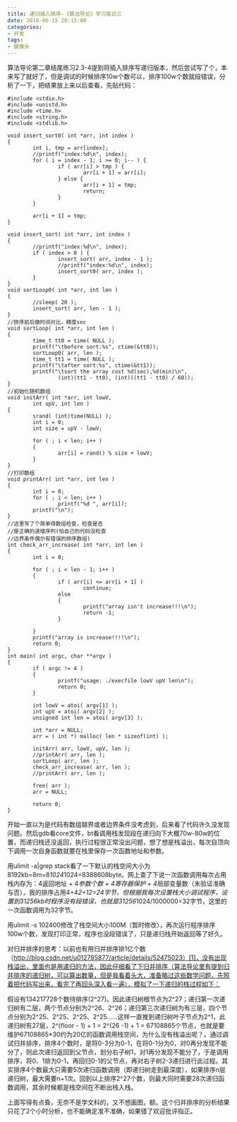 ```yaml
---
title: 递归插入排序-《算法导论》学习笔记三
date: 2018-06-15 20:15:00
categories:
- 开发
tags:
- 摄像头
---
```


算法导论第二章结尾练习2.3-4提到将插入排序写递归版本，然后尝试写了个，本来写了就好了，但是调试的时候排序10w个数可以，排序100w个数就段错误，分析了一下，把结果放上来以后查看，先贴代码：

    #include <stdio.h>
    #include <unistd.h>
    #include <time.h>
    #include <string.h>
    #include <stdlib.h>

    void insert_sort0( int *arr, int index )
    {
            int i, tmp = arr[index];
            //printf("index:%d\n", index);
            for ( i = index - 1; i >= 0; i-- ) {
                    if ( arr[i] > tmp ) {
                            arr[i + 1] = arr[i];
                    } else {
                            arr[i + 1] = tmp;
                            return;
                    }
            }

            arr[i + 1] = tmp;
    }

    void insert_sort( int *arr, int index )
    {
            //printf("index:%d\n", index);
            if ( index > 0 ) {
                    insert_sort( arr, index - 1 );
                    //printf("index:%d\n", index);
                    insert_sort0( arr, index );
            }
    }
    void sortLoop0( int *arr, int len )
    {
            //sleep( 20 );
            insert_sort( arr, len - 1 );
    }
    //排序前后做时间对比，精度sec
    void sortLoop( int *arr, int len )
    {
            time_t tt0 = time( NULL );
            printf("\tbefore sort:%s", ctime(&tt0));
            sortLoop0( arr, len );
            time_t tt1 = time( NULL );
            printf("\tafter sort:%s", ctime(&tt1));
            printf("\tsort the array cost %d(sec),%d(min)\n",
                    (int)(tt1 - tt0), (int)((tt1 - tt0) / 60));
    }
    //初始化随机数组
    void initArr( int *arr, int lowV,
            int upV, int len )
    {
            srand( (int)time(NULL) );
            int i = 0;
            int size = upV - lowV;

            for ( ; i < len; i++ )
            {
                    arr[i] = rand() % size + lowV;
            }
    }
    //打印数组
    void printArr( int *arr, int len )
    {
            int i = 0;
            for ( ; i < len; i++ )
                    printf("%d ", arr[i]);
            printf("\n");
    }
    //这里写了个简单得数组检查，检查是否
    //是正确的递增序列(怕自己的代码没检查
    //边界条件偶尔有错误的排序数组)
    int check_arr_increase( int *arr, int len )
    {
            int i = 0;

            for ( ; i < len - 1; i++ )
            {
                    if ( arr[i] <= arr[i + 1] )
                            continue;
                    else
                    {
                            printf("array isn't increase!!!\n");
                            return -1;
                    }

            }
            printf("array is increase!!!!\n");
            return 0;
    }
    int main( int argc, char **argv )
    {
            if ( argc != 4 )
            {
                    printf("usage: ./execfile lowV upV len\n");
                    return 0;
            }

            int lowV = atoi( argv[1] );
            int upV = atoi( argv[2] );
            unsigned int len = atoi( argv[3] );

            int *arr = NULL;
            arr = ( int *) malloc( len * sizeof(int) );

            initArr( arr, lowV, upV, len );
            //printArr( arr, len );
            sortLoop( arr, len );
            check_arr_increase( arr, len );
            //printArr( arr, len );

            free( arr );
            arr = NULL;

            return 0;
    }

开始一直以为是代码有数组越界或者边界条件没考虑到，后来看了代码许久没发现问题。然后gdb看core文件，bt看调用栈发现段在递归向下大概70w-80w的位置，而递归栈还没返回，执行过程很正常没出问题，想了想是栈溢出，每次自顶向下调用一次自身函数就要在栈里保存一次函数地址和参数。

用ulimit -a|grep stack看了一下默认的栈空间大小为8192kb=8m=8*1024*1024=8388608byte。网上查了下说一次函数调用每次占用栈内存为：4返回地址 + 4*参数个数 + 4寄存器保护 + 4*局部变量数（未验证准确与否），我的排序占用4+4*2+12=24字节，但根据我每次设置栈大小调试程序，设置到31256kb时程序没有段错误，也就是31256*1024/1000000=32字节，这里的一次函数调用为32字节。

用ulimit -s 102400修改了栈空间大小100M（暂时修改），再次运行程序排序100w个数，发现打印正常，程序也没段错误了，只是递归栈开始返回等了好久。

对归并排序的思考：以前也有用归并排序排1亿个数（http://blog.csdn.net/u012785877/article/details/52475023）[1]，没有出现栈溢出，里面也是用递归的方法，因此仔细看了下归并排序（算法导论里有提到归并排序的递归树，可以算出数量，但是我看着头大，准备略过这些数学问题，先照着把代码写出来，看完了再回头深入看一遍），模拟了一下递归的栈过程如下：

假设有134217728个数待排序(2^27)。因此递归树根节点为2^27；递归第一次递归树有二层，两个节点分别为2^26、2^26；递归第三次递归树为有三层，四个节点分别为2^25、2^25、2^25、2^25……这样一直推到递归树叶子节点为2^1，此递归树有27层，2^(floor - 1) + 1 = 2^(26 -1) + 1 = 67108865个节点，也就是要维护67108865*30约为20亿的函数调用栈空间，为什么没有栈溢出呢？。通过调试归并排序，排序4个数时，是将0-3分为0-1，在将0-1分为0，对0再分发现不能分了，则此次递归返回到父节点，划分右子树1，对1再分发现不能分了，于是调用排序，将0、1排为0-1，再回归0-1的父节点，再对右子树2-3递归进行此过程。其实排序4个数最大只需要5次递归函数调用（即递归树走到最深度），如果排序n层递归树，最大需要n+1次。回到以上排序2^27个数，则最大同时需要28次递归函数调用，其余时候都是栈空间在不断出栈入栈。

上面写得有点昏，无奈不是学文科的，又不想画图，额。这个归并排序的分析结果只花了2个小时分析，也不能确定准不准确，如果错了欢迎批评指正。

[1]:http://blog.csdn.net/u012785877/article/details/52475023）